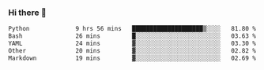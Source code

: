 ### Hi there 👋

<!--START_SECTION:waka-->

```txt
Python             9 hrs 56 mins   ████████████████████▒░░░░   81.80 %
Bash               26 mins         █░░░░░░░░░░░░░░░░░░░░░░░░   03.63 %
YAML               24 mins         ▓░░░░░░░░░░░░░░░░░░░░░░░░   03.30 %
Other              20 mins         ▓░░░░░░░░░░░░░░░░░░░░░░░░   02.82 %
Markdown           19 mins         ▓░░░░░░░░░░░░░░░░░░░░░░░░   02.69 %
```

<!--END_SECTION:waka-->

<!--
**Jonas-VanHaeken/Jonas-VanHaeken** is a ✨ _special_ ✨ repository because its `README.md` (this file) appears on your GitHub profile.

Here are some ideas to get you started:

- 🔭 I’m currently working on ...
- 🌱 I’m currently learning ...
- 👯 I’m looking to collaborate on ...
- 🤔 I’m looking for help with ...
- 💬 Ask me about ...
- 📫 How to reach me: ...
- 😄 Pronouns: ...
- ⚡ Fun fact: ...
-->
